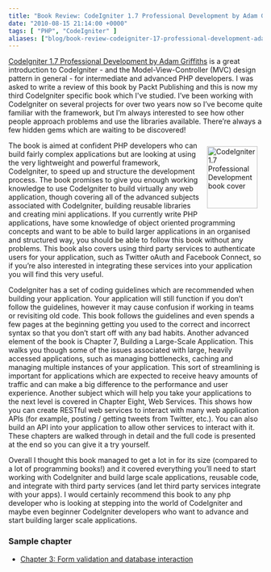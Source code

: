 ```yaml
---
title: "Book Review: CodeIgniter 1.7 Professional Development by Adam Griffiths (Packt Publishing)"
date: "2010-08-15 21:14:00 +0000"
tags: [ "PHP", "CodeIgniter" ]
aliases: ["blog/book-review-codeigniter-17-professional-development-adam-griffiths-packt-publish"]
---
```

[CodeIgniter 1.7 Professional Development by Adam Griffiths](http://www.packtpub.com/codeigniter-1-7-professional-development/book/mid/0405109at6rt?utm_source=murfitt.net&utm_medium=affiliate&utm_content=blog&utm_campaign=mdb_003216) is a great introduction to CodeIgniter - and the Model-View-Controller (MVC) design pattern in general - for intermediate and advanced PHP developers. I was asked to write a review of this book by Packt Publishing and this is now my third CodeIgniter specific book which I've studied. I’ve been working with CodeIgniter on several projects for over two years now so I’ve become quite familiar with the framework, but I’m always interested to see how other people approach problems and use the libraries available. There’re always a few hidden gems which are waiting to be discovered!

<!--more-->

<a href="http://www.packtpub.com/codeigniter-1-7-professional-development/book/mid/0405109at6rt?utm_source=murfitt.net&amp;utm_medium=affiliate&amp;utm_content=blog&amp;utm_campaign=mdb_003216"><img alt="CodeIgniter 1.7 Professional Development book cover" width="100" height="123" vspace="10" hspace="10" align="right" src="/uploads/1849510903.png"></a>The book is aimed at confident PHP developers who can build fairly complex applications but are looking at using the very lightweight and powerful framework, CodeIgniter, to speed up and structure the development process. The book promises to give you enough working knowledge to use CodeIgniter to build virtually any web application, though covering all of the advanced subjects associated with CodeIgniter, building reusable libraries and creating mini applications. If you currently write PHP applications, have some knowledge of object oriented programming concepts and want to be able to build larger applications in an organised and structured way, you should be able to follow this book without any problems. This book also covers using third party services to authenticate users for your application, such as Twitter oAuth and Facebook Connect, so if you’re also interested in integrating these services into your application you will find this very useful.

CodeIgniter has a set of coding guidelines which are recommended when building your application. Your application will still function if you don’t follow the guidelines, however it may cause confusion if working in teams or revisiting old code. This book follows the guidelines and even spends a few pages at the beginning getting you used to the correct and incorrect syntax so that you don’t start off with any bad habits. Another advanced element of the book is Chapter 7, Building a Large-Scale Application. This walks you though some of the issues associated with large, heavily accessed applications, such as managing bottlenecks, caching and managing multiple instances of your application. This sort of streamlining is important for applications which are expected to receive heavy amounts of traffic and can make a big difference to the performance and user experience. Another subject which will help you take your applications to the next level is covered in Chapter Eight, Web Services. This shows how you can create RESTful web services to interact with many web application APIs (for example, posting / getting tweets from Twitter, etc.). You can also build an API into your application to allow other services to interact with it. These chapters are walked through in detail and the full code is presented at the end so you can give it a try yourself.

Overall I thought this book managed to get a lot in for its size (compared to a lot of programming books!) and it covered everything you’ll need to start working with CodeIgniter and build large scale applications, reusable code, and integrate with third party services (and let third party services integrate with your apps). I would certainly recommend this book to any php developer who is looking at stepping into the world of CodeIgniter and maybe even beginner CodeIgniter developers who want to advance and start building larger scale applications.

### Sample chapter

* [Chapter 3: Form validation and database interaction](https://www.packtpub.com/sites/default/files/0905_CodeIgniter%201.7%20professional%20development_SampleChapter.pdf)